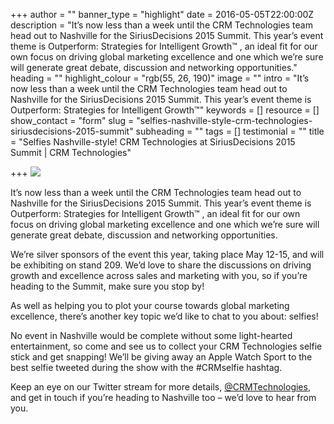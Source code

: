 +++
author = ""
banner_type = "highlight"
date = 2016-05-05T22:00:00Z
description = "It’s now less than a week until the CRM Technologies team head out to Nashville for the SiriusDecisions 2015 Summit. This year’s event theme is Outperform: Strategies for Intelligent Growth™ , an ideal fit for our own focus on driving global marketing excellence and one which we’re sure will generate great debate, discussion and networking opportunities."
heading = ""
highlight_colour = "rgb(55, 26, 190)"
image = ""
intro = "It’s now less than a week until the CRM Technologies team head out to Nashville for the SiriusDecisions 2015 Summit. This year’s event theme is Outperform: Strategies for Intelligent Growth™"
keywords = []
resource = []
show_contact = "form"
slug = "selfies-nashville-style-crm-technologies-siriusdecisions-2015-summit"
subheading = ""
tags = []
testimonial = ""
title = "Selfies Nashville-style! CRM Technologies at SiriusDecisions 2015 Summit | CRM Technologies"

+++
![](/sites/default/files/LinkedIn_646x200_Silver_V1.jpg)

It’s now less than a week until the CRM Technologies team head out to Nashville for the SiriusDecisions 2015 Summit. This year’s event theme is Outperform: Strategies for Intelligent Growth™ , an ideal fit for our own focus on driving global marketing excellence and one which we’re sure will generate great debate, discussion and networking opportunities.

We’re silver sponsors of the event this year, taking place May 12-15, and will be exhibiting on stand 209. We’d love to share the discussions on driving growth and excellence across sales and marketing with you, so if you’re heading to the Summit, make sure you stop by!

As well as helping you to plot your course towards global marketing excellence, there’s another key topic we’d like to chat to you about: selfies!

No event in Nashville would be complete without some light-hearted entertainment, so come and see us to collect your CRM Technologies selfie stick and get snapping! We’ll be giving away an Apple Watch Sport to the best selfie tweeted during the show with the #CRMselfie hashtag.

Keep an eye on our Twitter stream for more details, [@CRMTechnologies](http://www.twitter.com/crmtechnologies), and get in touch if you’re heading to Nashville too – we’d love to hear from you.
